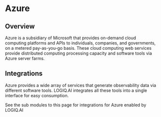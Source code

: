 # Azure
## Overview

Azure is a subsidiary of Microsoft that provides on-demand cloud computing platforms and APIs to individuals, companies, and governments, on a metered pay-as-you-go basis. These cloud computing web services provide distributed computing processing capacity and software tools via Azure server farms.

## Integrations

Azure provides a wide array of services that generate observability data via different software tools. 
LOGIQ.AI integrates all these tools into a single interface for easy consumption.

See the sub modules to this page for integrations for Azure enabled by LOGIQ.AI
